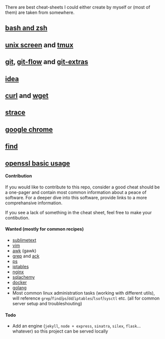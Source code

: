 There are best cheat-sheets I could either create by myself or (most of them) are taken from somewhere.

## [bash and zsh](src/bash-zsh.md)
## [unix screen](src/screen.md) and [tmux](src/tmux.md)
## [git](src/git.md), [git-flow](src/git-flow.md) and [git-extras](src/git-extras.md)
## [idea](src/idea.md)
## [curl](src/curl.md) and [wget](src/wget.md)
## [strace](src/strace.md)
## [google chrome](src/google-chrome.md)
## [find](src/find.md)
## [openssl basic usage](src/openssl.md)

#### Contribution

If you would like to contribute to this repo, consider a good cheat should be a one-pager and contain most common information about a peace of software.
For a deeper dive into this software, provide links to a more comprehansive information.

If you see a lack of something in the cheat sheet, feel free to make your contibution.

#### Wanted (mostly for common recipes)

* [sublimetext](https://www.sublimetext.com/)
* [vim](http://www.vim.org/)
* [awk](http://www.gnu.org/software/gawk/manual/gawk.html) (gawk)
* [grep](https://www.gnu.org/software/grep/) and [ack](http://beyondgrep.com/)
* [ps](https://en.wikipedia.org/wiki/Ps_(Unix))
* [iptables](http://linux.die.net/man/8/iptables)
* [nginx](http://nginx.org/)
* [sqlachemy](http://www.sqlalchemy.org/)
* [docker](https://www.docker.com/)
* [golang](https://golang.org/)
* Most common linux administration tasks (working with different utils), will reference `grep`/`find`/`ps`/`dd`/`iptables`/`lsof`/`sysctl` etc. (all for common server setup and troubleshouting)

#### Todo

* Add an engine (`jekyll`, `node + express`, `sinatra`, `silex`, `flask`... whatever) so this project can be served locally
